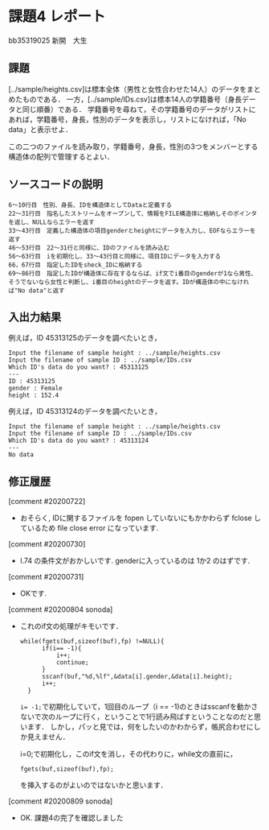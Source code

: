 # 課題4 レポート

bb35319025 新開　大生

## 課題

[../sample/heights.csv]は標本全体（男性と女性合わせた14人）のデータをまとめたものである．
一方，[../sample/IDs.csv]は標本14人の学籍番号（身長データと同じ順番）である．
学籍番号を尋ねて，その学籍番号のデータがリストにあれば，学籍番号，身長，性別のデータを表示し，リストになければ，「No data」と表示せよ．

この二つのファイルを読み取り，学籍番号，身長，性別の3つをメンバーとする構造体の配列で管理するとよい．

## ソースコードの説明

    6～10行目　性別、身長、IDを構造体としてDataと定義する
    22～31行目　指名したストリームをオープンして、情報をFILE構造体に格納しそのポインタを返し、NULLならエラーを返す
    33～43行目　定義した構造体の項目genderとheightにデータを入力し、EOFならエラーを返す
    46～53行目　22～31行と同様に、IDのファイルを読み込む
    56～63行目　iを初期化し、33～43行目と同様に、項目IDにデータを入力する
    66，67行目　指定したIDをsheck_IDに格納する
    69～86行目　指定したIDが構造体に存在するならば、if文でi番目のgenderが1なら男性、そうでないなら女性と判断し、i番目のheightのデータを返す。IDが構造体の中になければ"No data"と返す

## 入出力結果

例えば，ID 45313125のデータを調べたいとき，

```
Input the filename of sample height : ../sample/heights.csv
Input the filename of sample ID : ../sample/IDs.csv
Which ID's data do you want? : 45313125
---
ID : 45313125
gender : Female
height : 152.4
```

例えば，ID 45313124のデータを調べたいとき，

```
Input the filename of sample height : ../sample/heights.csv
Input the filename of sample ID : ../sample/IDs.csv
Which ID's data do you want? : 45313124
---
No data
```

## 修正履歴
[comment #20200722]
- おそらく, IDに関するファイルを fopen していないにもかかわらず fclose しているため file close error になっています. 

[comment #20200730]
- l.74 の条件文がおかしいです. genderに入っているのは 1か2 のはずです. 

[comment #20200731]
- OKです. 

[comment #20200804 sonoda]
- これのif文の処理がキモいです．
  ```
  while(fgets(buf,sizeof(buf),fp) !=NULL){
        if(i== -1){
            i++;
            continue;
        }
        sscanf(buf,"%d,%lf",&data[i].gender,&data[i].height);
        i++;
    }
  ```
  `i= -1;`で初期化していて，1回目のループ（i == -1)のときはsscanfを動かさないで次のループに行く，ということで1行読み飛ばすということなのだと思います．
  しかし，パッと見では，何をしたいのかわからず，帳尻合わせにしか見えません．
  
  i=0;で初期化し，このif文を消し，その代わりに，while文の直前に，
  ```
  fgets(buf,sizeof(buf),fp);
  ```
  を挿入するのがよいのではないかと思います．
  
[comment #20200809 sonoda]
- OK. 課題4の完了を確認しました
